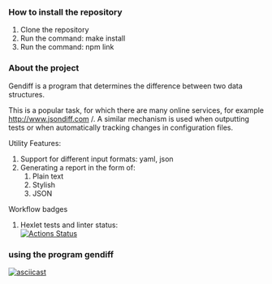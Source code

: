 ### How to install the repository
1. Clone the repository
2. Run the command: make install
3. Run the command: npm link

### About the project

Gendiff is a program that determines the difference between two data structures. 

This is a popular task, for which there are many online services, for example http://www.jsondiff.com /. A similar mechanism is used when outputting tests or when automatically tracking changes in configuration files.

Utility Features:

1. Support for different input formats: yaml, json
2. Generating a report in the form of:
    1. Plain text
    2. Stylish 
    3. JSON

Workflow badges
1. Hexlet tests and linter status: <br>
[![Actions Status](https://github.com/AntipovSergey/frontend-project-lvl2/workflows/hexlet-check/badge.svg)](https://github.com/AntipovSergey/frontend-project-lvl2/actions)

### using the program gendiff 
[![asciicast](https://asciinema.org/a/fOHi0FIsS33wr9XjrelLNayW3.svg)](https://asciinema.org/a/fOHi0FIsS33wr9XjrelLNayW3)